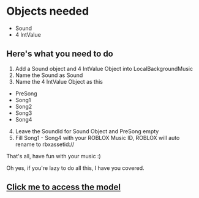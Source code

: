 # Objects needed
- Sound
- 4 IntValue

## Here's what you need to do
1) Add a Sound object and 4 IntValue Object into LocalBackgroundMusic
2) Name the Sound as Sound
3) Name the 4 IntValue Object as this
- PreSong
- Song1
- Song2
- Song3
- Song4
4) Leave the SoundId for Sound Object and PreSong empty
5) Fill Song1 - Song4 with your ROBLOX Music ID, ROBLOX will auto rename to rbxassetid://<Music ID>

That's all, have fun with your music :)

  Oh yes, if you're lazy to do all this, I have you covered. 
 ## [Click me to access the model](https://www.roblox.com/library/9666698097/Music)
